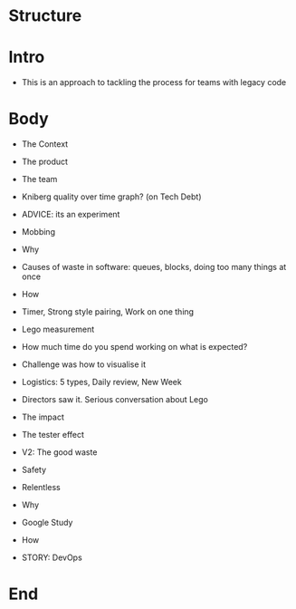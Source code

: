 # Structure

# Intro

* This is an approach to tackling the process for teams with legacy code

# Body

* The Context
 * The product
 * The team
 * Kniberg quality over time graph? (on Tech Debt)
 * ADVICE: its an experiment

* Mobbing
 * Why
  * Causes of waste in software: queues, blocks, doing too many things at once
 * How
  * Timer, Strong style pairing, Work on one thing

* Lego measurement
 * How much time do you spend working on what is expected?
 * Challenge was how to visualise it
 * Logistics: 5 types, Daily review, New Week
 * Directors saw it. Serious conversation about Lego
 * The impact
 * The tester effect
 * V2: The good waste

* Safety
 * Relentless
 * Why
  * Google Study
 * How
 * STORY: DevOps

# End
